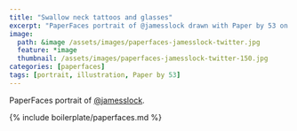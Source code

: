 ```yaml
---
title: "Swallow neck tattoos and glasses"
excerpt: "PaperFaces portrait of @jamesslock drawn with Paper by 53 on an iPad."
image: 
  path: &image /assets/images/paperfaces-jamesslock-twitter.jpg 
  feature: *image
  thumbnail: /assets/images/paperfaces-jamesslock-twitter-150.jpg
categories: [paperfaces]
tags: [portrait, illustration, Paper by 53]
---
```


PaperFaces portrait of [@jamesslock](https://twitter.com/jamesslock).

{% include boilerplate/paperfaces.md %}
